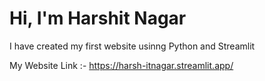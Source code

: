 # Hi, I'm Harshit Nagar

I have created my first website usinng Python and Streamlit 

My Website Link :- https://harsh-itnagar.streamlit.app/
